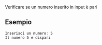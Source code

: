 Verificare se un numero inserito in input è pari

## Esempio

```plaintext
Inserisci un numero: 5
Il numero 5 è dispari
```